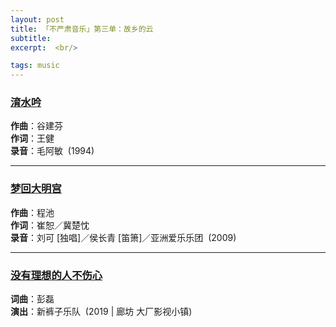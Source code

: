 ```yaml
---
layout: post
title: 「不严肃音乐」第三单：故乡的云
subtitle: 
excerpt:  <br/>

tags: music
---
```


### [淯水吟](https://www.youtube.com/watch?v=cwEIRqnveH8) 
**作曲**：谷建芬 <br/>
**作词**：王健 <br/>
**录音**：毛阿敏 &nbsp;(1994)

---

### [梦回大明宫](https://www.youtube.com/watch?v=dcvjYhnVNdo) 
**作曲**：程池 <br/>
**作词**：崔恕／冀楚忱 <br/>
**录音**：刘可 [独唱]／侯长青 [笛箫]／亚洲爱乐乐团 &nbsp;(2009)

---

### [没有理想的人不伤心](https://www.youtube.com/watch?v=Gr47PoP3zFw) 
**词曲**：彭磊 <br/>
**演出**：新裤子乐队 &nbsp;(2019 | 廊坊 大厂影视小镇)

<br/>
